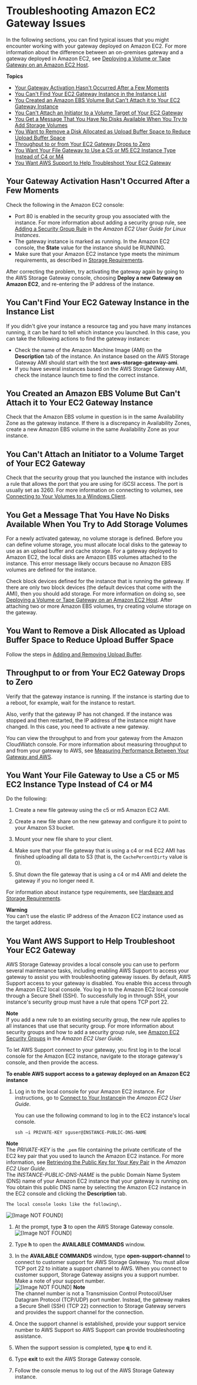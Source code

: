 # Troubleshooting Amazon EC2 Gateway Issues<a name="EC2GatewayTroubleshooting"></a>

In the following sections, you can find typical issues that you might encounter working with your gateway deployed on Amazon EC2\. For more information about the difference between an on\-premises gateway and a gateway deployed in Amazon EC2, see [Deploying a Volume or Tape Gateway on an Amazon EC2 Host](ec2-gateway-common.md)\. 

**Topics**
+ [Your Gateway Activation Hasn't Occurred After a Few Moments](#activation-issues)
+ [You Can't Find Your EC2 Gateway Instance in the Instance List](#find-instance)
+ [You Created an Amazon EBS Volume But Can't Attach it to Your EC2 Gateway Instance](#ebs-volume-issue)
+ [You Can't Attach an Initiator to a Volume Target of Your EC2 Gateway](#initiator-issue)
+ [You Get a Message That You Have No Disks Available When You Try to Add Storage Volumes](#no-disk)
+ [You Want to Remove a Disk Allocated as Upload Buffer Space to Reduce Upload Buffer Space](#uploadbuffer-issue)
+ [Throughput to or from Your EC2 Gateway Drops to Zero](#gateway-throughput-issue)
+ [You Want Your File Gateway to Use a C5 or M5 EC2 Instance Type Instead of C4 or M4](#ami-upgrade)
+ [You Want AWS Support to Help Troubleshoot Your EC2 Gateway](#EC2-EnableAWSSupportAccess)

## Your Gateway Activation Hasn't Occurred After a Few Moments<a name="activation-issues"></a>

Check the following in the Amazon EC2 console:
+ Port 80 is enabled in the security group you associated with the instance\. For more information about adding a security group rule, see [Adding a Security Group Rule](http://docs.aws.amazon.com/AWSEC2/latest/UserGuide/using-network-security.html#adding-security-group-rule) in the *Amazon EC2 User Guide for Linux Instances*\.
+ The gateway instance is marked as running\. In the Amazon EC2 console, the **State** value for the instance should be RUNNING\.
+ Make sure that your Amazon EC2 instance type meets the minimum requirements, as described in [Storage Requirements](Requirements.md#requirements-storage)\.

After correcting the problem, try activating the gateway again by going to the AWS Storage Gateway console, choosing **Deploy a new Gateway on Amazon EC2**, and re\-entering the IP address of the instance\.

## You Can't Find Your EC2 Gateway Instance in the Instance List<a name="find-instance"></a>

If you didn't give your instance a resource tag and you have many instances running, it can be hard to tell which instance you launched\. In this case, you can take the following actions to find the gateway instance:
+ Check the name of the Amazon Machine Image \(AMI\) on the **Description** tab of the instance\. An instance based on the AWS Storage Gateway AMI should start with the text **aws\-storage\-gateway\-ami**\.
+ If you have several instances based on the AWS Storage Gateway AMI, check the instance launch time to find the correct instance\. 

## You Created an Amazon EBS Volume But Can't Attach it to Your EC2 Gateway Instance<a name="ebs-volume-issue"></a>

Check that the Amazon EBS volume in question is in the same Availability Zone as the gateway instance\. If there is a discrepancy in Availability Zones, create a new Amazon EBS volume in the same Availability Zone as your instance\.

## You Can't Attach an Initiator to a Volume Target of Your EC2 Gateway<a name="initiator-issue"></a>

Check that the security group that you launched the instance with includes a rule that allows the port that you are using for iSCSI access\. The port is usually set as 3260\. For more information on connecting to volumes, see [Connecting to Your Volumes to a Windows Client](initiator-connection-common.md#ConfiguringiSCSIClient)\.

## You Get a Message That You Have No Disks Available When You Try to Add Storage Volumes<a name="no-disk"></a>

For a newly activated gateway, no volume storage is defined\. Before you can define volume storage, you must allocate local disks to the gateway to use as an upload buffer and cache storage\. For a gateway deployed to Amazon EC2, the local disks are Amazon EBS volumes attached to the instance\. This error message likely occurs because no Amazon EBS volumes are defined for the instance\. 

Check block devices defined for the instance that is running the gateway\. If there are only two block devices \(the default devices that come with the AMI\), then you should add storage\. For more information on doing so, see [Deploying a Volume or Tape Gateway on an Amazon EC2 Host](ec2-gateway-common.md)\. After attaching two or more Amazon EBS volumes, try creating volume storage on the gateway\.

## You Want to Remove a Disk Allocated as Upload Buffer Space to Reduce Upload Buffer Space<a name="uploadbuffer-issue"></a>

Follow the steps in [Adding and Removing Upload Buffer](ManagingLocalStorage-common.md#GatewayCachedUploadBuffer)\.

## Throughput to or from Your EC2 Gateway Drops to Zero<a name="gateway-throughput-issue"></a>

Verify that the gateway instance is running\. If the instance is starting due to a reboot, for example, wait for the instance to restart\.

Also, verify that the gateway IP has not changed\. If the instance was stopped and then restarted, the IP address of the instance might have changed\. In this case, you need to activate a new gateway\.

You can view the throughput to and from your gateway from the Amazon CloudWatch console\. For more information about measuring throughput to and from your gateway to AWS, see [Measuring Performance Between Your Gateway and AWS](GatewayMetrics-common.md#PerfGatewayAWS-common)\.

## You Want Your File Gateway to Use a C5 or M5 EC2 Instance Type Instead of C4 or M4<a name="ami-upgrade"></a>

Do the following:

1. Create a new file gateway using the c5 or m5 Amazon EC2 AMI\.

1. Create a new file share on the new gateway and configure it to point to your Amazon S3 bucket\.

1. Mount your new file share to your client\.

1. Make sure that your file gateway that is using a c4 or m4 EC2 AMI has finished uploading all data to S3 \(that is, the `CachePercentDirty` value is 0\)\.

1. Shut down the file gateway that is using a c4 or m4 AMI and delete the gateway if you no longer need it\.

For information about instance type requirements, see [Hardware and Storage Requirements](Requirements.md#requirements-hardware-storage)\.

**Warning**  
You can't use the elastic IP address of the Amazon EC2 instance used as the target address\. 

## You Want AWS Support to Help Troubleshoot Your EC2 Gateway<a name="EC2-EnableAWSSupportAccess"></a>

AWS Storage Gateway provides a local console you can use to perform several maintenance tasks, including enabling AWS Support to access your gateway to assist you with troubleshooting gateway issues\. By default, AWS Support access to your gateway is disabled\. You enable this access through the Amazon EC2 local console\. You log in to the Amazon EC2 local console through a Secure Shell \(SSH\)\. To successfully log in through SSH, your instance's security group must have a rule that opens TCP port 22\.

**Note**  
If you add a new rule to an existing security group, the new rule applies to all instances that use that security group\. For more information about security groups and how to add a security group rule, see [Amazon EC2 Security Groups](http://docs.aws.amazon.com/AWSEC2/latest/UserGuide/using-network-security.html) in the *Amazon EC2 User Guide*\.

To let AWS Support connect to your gateway, you first log in to the local console for the Amazon EC2 instance, navigate to the storage gateway's console, and then provide the access\.

**To enable AWS support access to a gateway deployed on an Amazon EC2 instance**

1. Log in to the local console for your Amazon EC2 instance\. For instructions, go to [Connect to Your Instance](http://docs.aws.amazon.com/AWSEC2/latest/UserGuide/AccessingInstances.html)in the *Amazon EC2 User Guide*\.

   You can use the following command to log in to the EC2 instance's local console\. 

   ```
   ssh –i PRIVATE-KEY sguser@INSTANCE-PUBLIC-DNS-NAME
   ```
**Note**  
The *PRIVATE\-KEY* is the `.pem` file containing the private certificate of the EC2 key pair that you used to launch the Amazon EC2 instance\. For more information, see [Retrieving the Public Key for Your Key Pair](http://docs.aws.amazon.com/AWSEC2/latest/UserGuide/ec2-key-pairs.html#retriving-the-public-key) in the *Amazon EC2 User Guide*\.  
The *INSTANCE\-PUBLIC\-DNS\-NAME* is the public Domain Name System \(DNS\) name of your Amazon EC2 instance that your gateway is running on\. You obtain this public DNS name by selecting the Amazon EC2 instance in the EC2 console and clicking the **Description** tab\.

    The local console looks like the following\.   
![\[Image NOT FOUND\]](http://docs.aws.amazon.com/storagegateway/latest/userguide/images/EC2_LocalConsole-StartPage.png)

1. At the prompt, type **3** to open the AWS Storage Gateway console\.   
![\[Image NOT FOUND\]](http://docs.aws.amazon.com/storagegateway/latest/userguide/images/SGLocalConsole.png)

1. Type **h** to open the **AVAILABLE COMMANDS** window\.

1. In the **AVAILABLE COMMANDS** window, type **open\-support\-channel** to connect to customer support for AWS Storage Gateway\. You must allow TCP port 22 to initiate a support channel to AWS\. When you connect to customer support, Storage Gateway assigns you a support number\. Make a note of your support number\.  
![\[Image NOT FOUND\]](http://docs.aws.amazon.com/storagegateway/latest/userguide/images/EC2-assign-service-number.png)
**Note**  
The channel number is not a Transmission Control Protocol/User Datagram Protocol \(TCP/UDP\) port number\. Instead, the gateway makes a Secure Shell \(SSH\) \(TCP 22\) connection to Storage Gateway servers and provides the support channel for the connection\.

1. Once the support channel is established, provide your support service number to AWS Support so AWS Support can provide troubleshooting assistance\. 

1. When the support session is completed, type **q** to end it\.

1. Type **exit** to exit the AWS Storage Gateway console\.

1. Follow the console menus to log out of the AWS Storage Gateway instance\. 